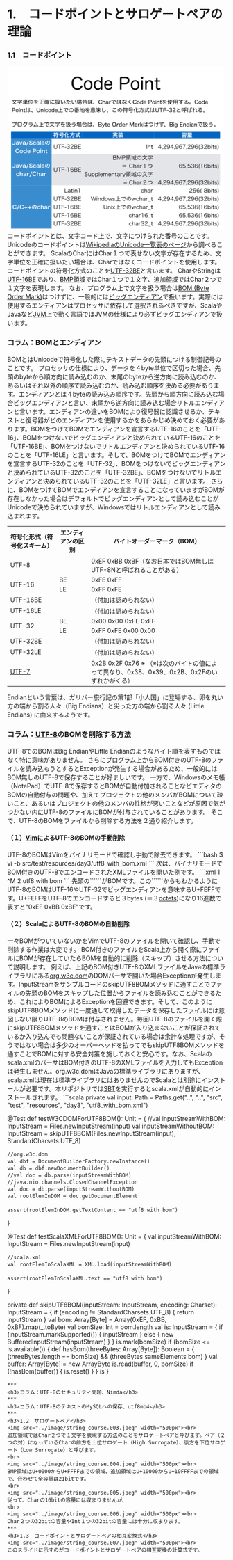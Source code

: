 # 1.　コードポイントとサロゲートペアの理論
<h3>1.1　コードポイント</h3>
<img src="../image/string_course.002.jpeg" width="500px"><br>
コードポイントとは、文字コード上で、文字につけられた番号のことです。Unicodeのコードポイントは<a href="https://ja.wikipedia.org/wiki/Unicode%E4%B8%80%E8%A6%A7%E8%A1%A8" target="_blank">WikipediaのUnicode一覧表のページ</a>から調べることができます。
ScalaのCharにはChar１つで表せない文字が存在するため、文字単位を正確に扱いたい場合は、Charではなくコードポイントを使用します。コードポイントの符号化方式のことを<a href="https://ja.wikipedia.org/wiki/UTF-32" target="_blank">UTF-32BE</a>と言います。
CharやStringは<a href="https://ja.wikipedia.org/wiki/UTF-16" target="_blank">UTF-16BE</a>であり、<a href="https://ja.wikipedia.org/wiki/%E5%9F%BA%E6%9C%AC%E5%A4%9A%E8%A8%80%E8%AA%9E%E9%9D%A2" target="_blank">BMP領域</a>ではChar１つで１文字、<a href="https://ja.wikipedia.org/wiki/%E8%BF%BD%E5%8A%A0%E9%9D%A2" target="_blank">追加領域</a>ではChar２つで１文字を表現します。
なお、プログラム上で文字を扱う場合は<a href="https://ja.wikipedia.org/wiki/%E3%83%90%E3%82%A4%E3%83%88%E3%82%AA%E3%83%BC%E3%83%80%E3%83%BC%E3%83%9E%E3%83%BC%E3%82%AF" target="_blank">BOM (Byte Order Mark)</a>はつけずに、一般的には<a href="https://ja.wikipedia.org/wiki/%E3%82%A8%E3%83%B3%E3%83%87%E3%82%A3%E3%82%A2%E3%83%B3" target="_blank">ビッグエンディアン</a>で扱います。実際には使用するエンディアンはプロセッサに依存して選択されるべきですが、ScalaやJavaなど<a href="https://ja.wikipedia.org/wiki/Java%E4%BB%AE%E6%83%B3%E3%83%9E%E3%82%B7%E3%83%B3" target="_blank">JVM</a>上で動く言語ではJVMの仕様により必ずビッグエンディアンで扱います。
<h3>コラム：BOMとエンディアン</h3>
BOMとはUnicodeで符号化した際にテキストデータの先頭につける制御記号のことです。
プロセッサの仕様により、データを４byte単位で区切った場合、先頭のbyteから順方向に読み込むのか、末尾のbyteから逆方向に読み込むのか、あるいはそれ以外の順序で読み込むのか、読み込む順序を決める必要があります。エンディアンとは４byteの読み込み順序です。先頭から順方向に読み込む場合ビッグエンディアンと言い、末尾から逆方向に読み込む場合リトルエンディアンと言います。エンディアンの違いをBOMにより復号器に認識させるか、テキストと復号器がどのエンディアンを使用するかをあらかじめ決めておく必要があります。BOMをつけてBOMでエンディアンを宣言するUTF-16のことを「UTF-16」、BOMをつけないでビッグエンディアンと決められているUTF-16のことを「UTF-16BE」、BOMをつけないでリトルエンディアンと決められているUTF-16のことを「UTF-16LE」と言います。そして、BOMをつけてBOMでエンディアンを宣言するUTF-32のことを「UTF-32」、BOMをつけないでビッグエンディアンと決められているUTF-32のことを「UTF-32BE」、BOMをつけないでリトルエンディアンと決められているUTF-32のことを「UTF-32LE」と言います。
さらに、BOMをつけてBOMでエンディアンを宣言することになっていますがBOMが存在しなかった場合はデフォルトでビッグエンディアンとして読み込むことがUnicodeで決められていますが、Windowsではリトルエンディアンとして読み込まれます。  
<table>
<tr><th>符号化形式（符号化スキーム）</th><th>エンディアンの区別</th><th>バイトオーダーマーク（BOM）</th></tr>
<tr><td>UTF-8</td><td></td><td>0xEF 0xBB 0xBF（なお日本ではBOM無しはUTF-8Nと呼ばれることがある）</td></tr>
<tr><td rowspan="2">UTF-16</td><td>BE</td><td>0xFE 0xFF</td></tr>
<tr><td>LE</td><td>0xFF 0xFE</td></tr>
<tr><td>UTF-16BE</td><td>&nbsp;</td><td>（付加は認められない）</td></tr>
<tr><td>UTF-16LE</td><td>&nbsp;</td><td>（付加は認められない）</td></tr>
<tr><td rowspan="2">UTF-32</td><td>BE</td><td>0x00 0x00 0xFE 0xFF</td></tr>
<tr><td>LE</td><td>0xFF 0xFE 0x00 0x00</td></tr>
<tr><td>UTF-32BE</td><td>&nbsp;</td><td>（付加は認められない）</td></tr>
<tr><td>UTF-32LE</td><td>&nbsp;</td><td>（付加は認められない）</td></tr>
<tr><td><a href="https://ja.wikipedia.org/wiki/UTF-7" target="_blank">UTF-7</a></td><td>&nbsp;</td><td>0x2B 0x2F 0x76 ※ （※は次のバイトの値によって異なり、0x38、0x39、0x2B、0x2Fのいずれかがくる）</td></tr>
</table>
Endianという言葉は、ガリバー旅行記の第1部「小人国」に登場する、卵を丸い方の端から割る人々（Big Endians）と尖った方の端から割る人々 (Little Endians) に由来するようです。
<h3>コラム：<a href="https://ja.wikipedia.org/wiki/UTF-8" target="_blank">UTF-8</a>のBOMを削除する方法</h3>
UTF-8でのBOMはBig EndianやLittle Endianのようなバイト順を表すものではなく特に意味がありません。
さらにプログラム上からBOM付きのUTF-8のファイルを読み込もうとするとExceptionが発生する場合があるため、一般的にはBOM無しのUTF-8で保存することが好ましいです。
一方で、Windowsのメモ帳（NotePad）でUTF-8で保存するとBOMが自動付加されることなどエディタのBOMの自動付与の問題や、加えてプロジェクトの他のメンバがBOMについて疎いこと、あるいはプロジェクトの他のメンバの性格が悪いことなどが原因で気がつかない内にUTF-8のファイルにBOMが付与されていることがあります。
そこで、UTF-8のBOMをファイルから削除する方法を２通り紹介します。
<h4>（１）<a href="https://ja.wikipedia.org/wiki/Vim" target="_blank">Vim</a>によるUTF-8のBOMの手動削除</h4>
UTF-8のBOMはVimをバイナリモードで確認し手動で除去できます。
```bash
$ vi -b src/test/resources/day3/utf8_with_bom.xml 
```
次は、バイナリモードでBOM付きのUTF-8でエンコードされたXMLファイルを開いた例です。
```xml
  1 <feff><?xml version="1.0" encoding="UTF-8" standalone="yes"?>^M
  2 <root>utf8 with bom</root>
```
先頭の```<feff>```がBOMです。この```<feff>```からもわかるようにUTF-8のBOMはUTF-16やUTF-32でビッグエンディアンを意味するU+FEFFです。U+FEFFをUTF-8でエンコードすると３bytes (＝３<a href="https://ja.wikipedia.org/wiki/%E3%82%AA%E3%82%AF%E3%83%86%E3%83%83%E3%83%88_(%E3%82%B3%E3%83%B3%E3%83%94%E3%83%A5%E3%83%BC%E3%82%BF)" target="_blank">octets</a>)になり16進数で表すと"0xEF 0xBB 0xBF"です。
<h4>（２）ScalaによるUTF-8のBOMの自動削除</h4>
一々BOMがついていないかをVimでUTF-8のファイルを開いて確認し、手動で削除する作業は大変です。
BOM付きのファイルをScala上から開く際にファイルにBOMが存在していたらBOMを自動的に削除（スキップ）させる方法について説明します。
例えば、上記のBOM付きUTF-8のXMLファイルをJavaの標準ライブラリにある<a href="http://docs.oracle.com/javase/jp/8/docs/api/org/w3c/dom/package-summary.html" target="_blank">org.w3c.dom</a>のDOMパーサで開いた場合Exceptionが発生します。InputStreamをサンプルコードのskipUTF8BOMメソッドに通すことでファイルの先頭のBOMをスキップした位置からファイルを読み込むことができるため、これによりBOMによるExceptionを回避できます。そして、このようにskipUTF8BOMメソッドに一度通して取得したデータを保存したファイルには意図しない限りUTF-8のBOMは付与されません。毎回UTF-8のファイルを開く際にskipUTF8BOMメソッドを通すことはBOMが入り込まないことが保証されているか入り込んでも問題ないことが保証されている場合は余計な処理ですが、そうではない場合は多少のオーバーヘッドを払ってでもskipUTF8BOMメソッドを通すことでBOMに対する安全対策を施しておくと安心です。なお、Scalaのscala.xmlのパーサはBOM付きのUTF-8のXMLファイルを入力してもExceptionは発生しません。org.w3c.domはJavaの標準ライブラリにありますが、scala.xmlは現在は標準ライブラリにはありませんのでScalaとは別途にインストールが必要です。本リポジトリでは<a href="http://www.scala-sbt.org/" target="_blank">SBT</a>を実行するとscala.xmlが自動的にインストールされます。
```scala
  private val input: Path = Paths.get("..", "..", "src", "test", "resources", "day3", "utf8_with_bom.xml")

  @Test
  def testW3CDOMForUTF8BOM(): Unit = {
    //val inputStreamWithBOM: InputStream = Files.newInputStream(input)
    val inputStreamWithoutBOM: InputStream = skipUTF8BOM(Files.newInputStream(input), StandardCharsets.UTF_8)

    //org.w3c.dom
    val dbf = DocumentBuilderFactory.newInstance()
    val db = dbf.newDocumentBuilder()
    //val doc = db.parse(inputStreamWithBOM)
    //java.nio.channels.ClosedChannelException
    val doc = db.parse(inputStreamWithoutBOM)
    val rootElemInDOM = doc.getDocumentElement

    assert(rootElemInDOM.getTextContent == "utf8 with bom")
  }

  @Test
  def testScalaXMLForUTF8BOM(): Unit = {
    val inputStreamWithBOM: InputStream = Files.newInputStream(input)
    
    //scala.xml
    val rootElemInScalaXML = XML.load(inputStreamWithBOM)

    assert(rootElemInScalaXML.text == "utf8 with bom")
  }

  private def skipUTF8BOM(inputStream: InputStream, encoding: Charset): InputStream = {
    if (encoding != StandardCharsets.UTF_8) {
      return inputStream
    }
    val bom: Array[Byte] = Array(0xEF, 0xBB, 0xBF).map(_.toByte)
    val bomSize: Int = bom.length
    val is: InputStream = {
      if (inputStream.markSupported()) {
        inputStream
      } else {
        new BufferedInputStream(inputStream)
      }
    }
    is.mark(bomSize)
    if (bomSize <= is.available()) {
      def hasBom(threeBytes: Array[Byte]): Boolean = {
        (threeBytes.length == bomSize) && (threeBytes sameElements bom)
      }
      val buffer: Array[Byte] = new Array[Byte](bomSize)
      is.read(buffer, 0, bomSize)
      if (!hasBom(buffer)) {
        is.reset()
      }
    }
    is
  }
```
***
<h3>コラム：UTF-8のセキュリティ問題、Nimda</h3>
***
<h3>コラム：UTF-8のテキストのMySQLへの保存、utf8mb4</h3>
***
<h3>1.2　サロゲートペア</h3>
<img src="../image/string_course.003.jpeg" width="500px"><br>
追加領域ではChar２つで１文字を表現する方法のことをサロゲートペアと呼びます。ペア（２つの対）になっているCharの前方を上位サロゲート（High Surrogate）、後方を下位サロゲート（Low Surrogate）と呼びます。
<br>
<img src="../image/string_course.004.jpeg" width="500px"><br>
BMP領域はU+0000からU+FFFFまでの領域、追加領域はU+10000からU+10FFFFまでの領域で、合わせて全容量は21bitです。
<br>
<img src="../image/string_course.005.jpeg" width="500px"><br>
従って、Charの16bitの容量には収まりませんが、
<br>
<img src="../image/string_course.006.jpeg" width="500px"><br>
Char２つの32bitの容量やInt１つの32bitの容量には十分に収まります。
***
<h3>1.3　コードポイントとサロゲートペアの相互変換式</h3>
<img src="../image/string_course.007.jpeg" width="500px"><br>
このスライドに示すのがコードポイントとサロゲートペアの相互変換の計算式です。
```

